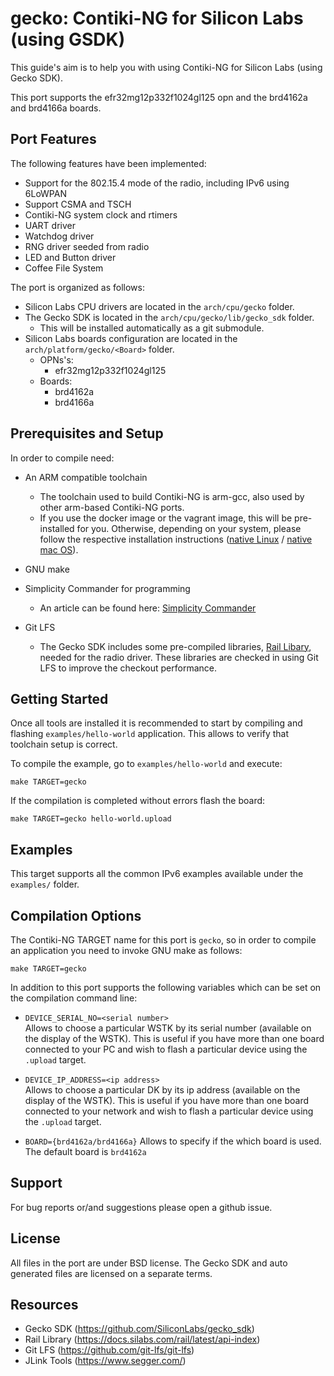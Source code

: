 # gecko: Contiki-NG for Silicon Labs (using GSDK)
This guide's aim is to help you with using Contiki-NG for Silicon Labs 
(using Gecko SDK). 

This port supports the efr32mg12p332f1024gl125 opn and the brd4162a and brd4166a boards.

## Port Features
The following features have been implemented:
* Support for the 802.15.4 mode of the radio, including IPv6 using 6LoWPAN
* Support CSMA and TSCH
* Contiki-NG system clock and rtimers
* UART driver
* Watchdog driver
* RNG driver seeded from radio
* LED and Button driver
* Coffee File System

The port is organized as follows:
* Silicon Labs CPU drivers are located in the `arch/cpu/gecko` folder.
* The Gecko SDK is located in the `arch/cpu/gecko/lib/gecko_sdk` folder. 
  * This will be installed automatically as a git submodule.
* Silicon Labs boards configuration are located in the `arch/platform/gecko/<Board>` folder.
  * OPNs's: 
    * efr32mg12p332f1024gl125
  * Boards:
    * brd4162a
    * brd4166a

## Prerequisites and Setup
In order to compile need:

* An ARM compatible toolchain
  * The toolchain used to build Contiki-NG is arm-gcc, also used by other arm-based Contiki-NG ports.
  * If you use the docker image or the vagrant image, this will be pre-installed for you. Otherwise, depending on your system, please follow the respective installation instructions ([native Linux](https://github.com/contiki-ng/contiki-ng/wiki/Toolchain-installation-on-Linux) / [native mac OS](https://github.com/contiki-ng/contiki-ng/wiki/Toolchain-installation-on-macOS)).

* GNU make

* Simplicity Commander for programming
  * An article can be found here: [Simplicity Commander](https://community.silabs.com/s/article/simplicity-commander?language=en_US)

* Git LFS
  * The Gecko SDK includes some pre-compiled libraries, [Rail Libary](https://docs.silabs.com/rail/latest/api-index), needed for the radio driver. These libraries are checked in using Git LFS to improve the checkout performance.
  
## Getting Started
Once all tools are installed it is recommended to start by compiling 
and flashing `examples/hello-world` application. This allows to verify 
that toolchain setup is correct.

To compile the example, go to `examples/hello-world` and execute:

    make TARGET=gecko

If the compilation is completed without errors flash the board:

    make TARGET=gecko hello-world.upload

## Examples
This target supports all the common IPv6 examples available under the `examples/` folder.

## Compilation Options
The Contiki-NG TARGET name for this port is `gecko`, so in order to compile 
an application you need to invoke GNU make as follows:

    make TARGET=gecko

In addition to this port supports the following variables which can be
set on the compilation command line:

* `DEVICE_SERIAL_NO=<serial number>`  
  Allows to choose a particular WSTK by its serial number 
  (available on the display of the WSTK).
  This is useful if you have more than one board connected to your
  PC and wish to flash a particular device using the `.upload` target. 

* `DEVICE_IP_ADDRESS=<ip address>`  
  Allows to choose a particular DK by its ip address 
  (available on the display of the WSTK).
  This is useful if you have more than one board connected to your
  network and wish to flash a particular device using the `.upload` target.

* `BOARD={brd4162a/brd4166a}`
  Allows to specify if the which board is used.
  The default board is `brd4162a`

## Support
For bug reports or/and suggestions please open a github issue.

## License
All files in the port are under BSD license. 
The Gecko SDK and auto generated files are licensed on a separate terms.

## Resources
* Gecko SDK (https://github.com/SiliconLabs/gecko_sdk)
* Rail Library (https://docs.silabs.com/rail/latest/api-index)
* Git LFS (https://github.com/git-lfs/git-lfs)
* JLink Tools (https://www.segger.com/)
